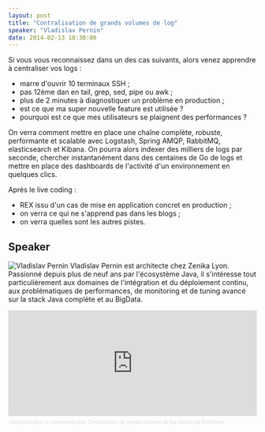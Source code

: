 ```yaml
---
layout: post
title: "Contralisation de grands volumes de log"
speaker: "Vladislav Pernin"
date: 2014-02-13 18:30:00
---
```


Si vous vous reconnaissez dans un des cas suivants, alors venez apprendre à centraliser vos logs :
* marre d'ouvrir 10 terminaux SSH ;
* pas 12ème dan en tail, grep, sed, pipe ou awk ;
* plus de 2 minutes à diagnostiquer un problème en production ;
* est ce que ma super nouvelle feature est utilisée ?
* pourquoi est ce que mes utilisateurs se plaignent des performances ?
 
On verra comment mettre en place une chaîne complète, robuste, performante et scalable avec Logstash, Spring AMQP, RabbitMQ, elasticsearch et Kibana.
On pourra alors indexer des milliers de logs par seconde, chercher instantanément dans des centaines de Go de logs et mettre en place des dashboards de l'activité d'un environnement en quelques clics.
 
Après le live coding :
* REX issu d'un cas de mise en application concret en production ;
* on verra ce qui ne s'apprend pas dans les blogs ;
* on verra quelles sont les autres pistes.

## Speaker
![Vladislav Pernin](https://lh4.googleusercontent.com/-RPV_WHyxnQo/AAAAAAAAAAI/AAAAAAAAAAA/VvIKBnjHpfI/s120-c/photo.jpg "Vladislav Pernin") Vladislav Pernin est architecte chez Zenika Lyon. Passionné depuis plus de neuf ans par l'écosystème Java, il s'intéresse tout particulièrement aux domaines de l'intégration et du déploiement continu, aux problématiques de performances, de monitoring et de tuning avancé sur la stack Java complète et au BigData.

<div style="width:100%; text-align:left;" ><iframe  src="https://www.eventbrite.fr/tickets-external?eid=10450615071&ref=etckt" frameborder="0" height="214" width="100%" vspace="0" hspace="0" marginheight="5" marginwidth="5" scrolling="auto" allowtransparency="true"></iframe><div style="font-family:Helvetica, Arial; font-size:10px; padding:5px 0 5px; margin:2px; width:100%; text-align:left;" ><a style="color:#ddd; text-decoration:none;" target="_blank" href="http://www.eventbrite.fr/r/etckt">Inscription pour un événement</a><span style="color:#ddd;"> pour </span><a style="color:#ddd; text-decoration:none;" target="_blank" href="https://jugl-centraliser-logs.eventbrite.fr/?ref=etckt">Centralisation de grands volumes de log</a> <span style="color:#ddd;">réalisé par</span> <a style="color:#ddd; text-decoration:none;" target="_blank" href="http://www.eventbrite.fr?ref=etckt">Eventbrite</a></div></div>
